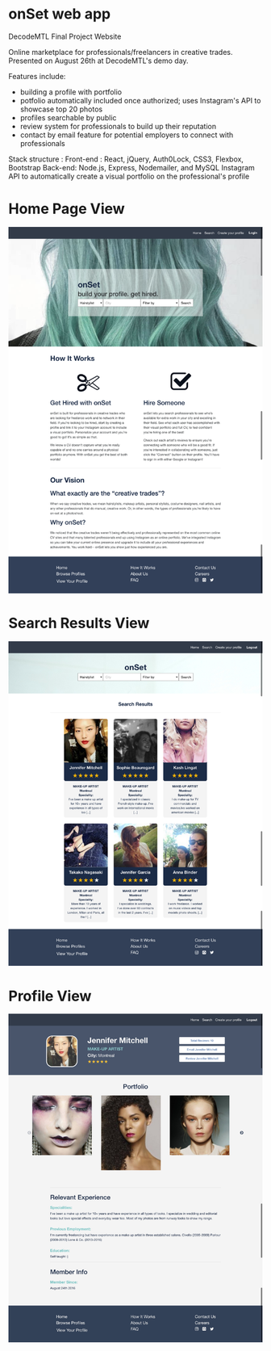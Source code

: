 # onSet web app

DecodeMTL Final Project Website 

Online marketplace for professionals/freelancers in creative trades. Presented on August 26th at DecodeMTL's demo day.

Features include:
- building a profile with portfolio
- potfolio automatically included once authorized; uses Instagram's API to showcase top 20 photos
- profiles searchable by public 
- review system for professionals to build up their reputation
- contact by email feature for potential employers to connect with professionals

Stack structure : 
Front-end :
React, jQuery, Auth0Lock, CSS3, Flexbox, Bootstrap
Back-end:
Node.js, Express, Nodemailer, and MySQL
Instagram API to automatically create a visual portfolio on the professional's profile 


# Home Page View
<img src="./public/img/onSet.png" />

# Search Results View
<img src="./public/img/searchresults.png" />

# Profile View
<img src="./public/img/profileview.jpg" /> 